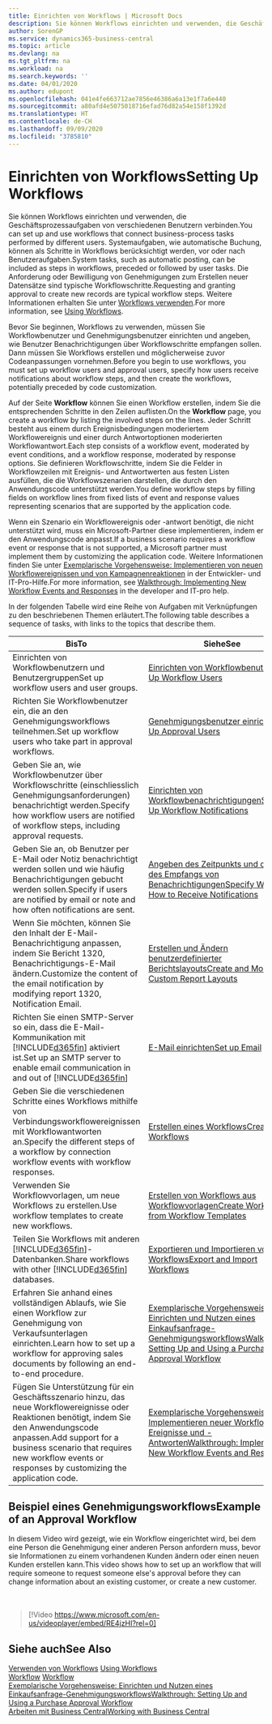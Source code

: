 ```yaml
---
title: Einrichten von Workflows | Microsoft Docs
description: Sie können Workflows einrichten und verwenden, die Geschäftsprozessaufgaben von verschiedenen Benutzern verbinden. Systemaufgaben, wie automatische Buchung, können als Schritte in Workflows berücksichtigt werden, vor oder nach Benutzeraufgaben. Die Anforderung oder Bewilligung von Genehmigungen zum Erstellen neuer Datensätze sind typische Workflowschritte.
author: SorenGP
ms.service: dynamics365-business-central
ms.topic: article
ms.devlang: na
ms.tgt_pltfrm: na
ms.workload: na
ms.search.keywords: ''
ms.date: 04/01/2020
ms.author: edupont
ms.openlocfilehash: 041e4fe663712ae7856e46386a6a13e1f7a6e440
ms.sourcegitcommit: a80afd4e5075018716efad76d82a54e158f1392d
ms.translationtype: HT
ms.contentlocale: de-CH
ms.lasthandoff: 09/09/2020
ms.locfileid: "3785810"
---
```

# <a name="setting-up-workflows"></a><span data-ttu-id="a7fdc-105">Einrichten von Workflows</span><span class="sxs-lookup"><span data-stu-id="a7fdc-105">Setting Up Workflows</span></span>
<span data-ttu-id="a7fdc-106">Sie können Workflows einrichten und verwenden, die Geschäftsprozessaufgaben von verschiedenen Benutzern verbinden.</span><span class="sxs-lookup"><span data-stu-id="a7fdc-106">You can set up and use workflows that connect business-process tasks performed by different users.</span></span> <span data-ttu-id="a7fdc-107">Systemaufgaben, wie automatische Buchung, können als Schritte in Workflows berücksichtigt werden, vor oder nach Benutzeraufgaben.</span><span class="sxs-lookup"><span data-stu-id="a7fdc-107">System tasks, such as automatic posting, can be included as steps in workflows, preceded or followed by user tasks.</span></span> <span data-ttu-id="a7fdc-108">Die Anforderung oder Bewilligung von Genehmigungen zum Erstellen neuer Datensätze sind typische Workflowschritte.</span><span class="sxs-lookup"><span data-stu-id="a7fdc-108">Requesting and granting approval to create new records are typical workflow steps.</span></span> <span data-ttu-id="a7fdc-109">Weitere Informationen erhalten Sie unter [Workflows verwenden](across-use-workflows.md).</span><span class="sxs-lookup"><span data-stu-id="a7fdc-109">For more information, see [Using Workflows](across-use-workflows.md).</span></span>  

 <span data-ttu-id="a7fdc-110">Bevor Sie beginnen, Workflows zu verwenden, müssen Sie Workflowbenutzer und Genehmigungsbenutzer einrichten und angeben, wie Benutzer Benachrichtigungen über Workflowschritte empfangen sollen. Dann müssen Sie Workflows erstellen und möglicherweise zuvor Codeanpassungen vornehmen.</span><span class="sxs-lookup"><span data-stu-id="a7fdc-110">Before you begin to use workflows, you must set up workflow users and approval users, specify how users receive notifications about workflow steps, and then create the workflows, potentially preceded by code customization.</span></span>  

 <span data-ttu-id="a7fdc-111">Auf der Seite **Workflow** können Sie einen Workflow erstellen, indem Sie die entsprechenden Schritte in den Zeilen auflisten.</span><span class="sxs-lookup"><span data-stu-id="a7fdc-111">On the **Workflow** page, you create a workflow by listing the involved steps on the lines.</span></span> <span data-ttu-id="a7fdc-112">Jeder Schritt besteht aus einem durch Ereignisbedingungen moderiertem Workflowereignis und einer durch Antwortoptionen moderierten Workflowantwort.</span><span class="sxs-lookup"><span data-stu-id="a7fdc-112">Each step consists of a workflow event, moderated by event conditions, and a workflow response, moderated by response options.</span></span> <span data-ttu-id="a7fdc-113">Sie definieren Workflowschritte, indem Sie die Felder in Workflowzeilen mit Ereignis- und Antwortwerten aus festen Listen ausfüllen, die die Workflowszenarien darstellen, die durch den Anwendungscode unterstützt werden.</span><span class="sxs-lookup"><span data-stu-id="a7fdc-113">You define workflow steps by filling fields on workflow lines from fixed lists of event and response values representing scenarios that are supported by the application code.</span></span>  

 <span data-ttu-id="a7fdc-114">Wenn ein Szenario ein Workflowereignis oder -antwort benötigt, die nicht unterstützt wird, muss ein Microsoft-Partner diese implementieren, indem er den Anwendungscode anpasst.</span><span class="sxs-lookup"><span data-stu-id="a7fdc-114">If a business scenario requires a workflow event or response that is not supported, a Microsoft partner must implement them by customizing the application code.</span></span> <span data-ttu-id="a7fdc-115">Weitere Informationen finden Sie unter [Exemplarische Vorgehensweise: Implementieren von neuen Workflowereignissen und von Kampagnenreaktionen](/dynamics-nav/Walkthrough--Implementing-New-Workflow-Events-and-Responses) in der Entwickler- und IT-Pro-Hilfe.</span><span class="sxs-lookup"><span data-stu-id="a7fdc-115">For more information, see [Walkthrough: Implementing New Workflow Events and Responses](/dynamics-nav/Walkthrough--Implementing-New-Workflow-Events-and-Responses) in the developer and IT-pro help.</span></span>

 <span data-ttu-id="a7fdc-116">In der folgenden Tabelle wird eine Reihe von Aufgaben mit Verknüpfungen zu den beschriebenen Themen erläutert.</span><span class="sxs-lookup"><span data-stu-id="a7fdc-116">The following table describes a sequence of tasks, with links to the topics that describe them.</span></span>  

|<span data-ttu-id="a7fdc-117">**Bis**</span><span class="sxs-lookup"><span data-stu-id="a7fdc-117">**To**</span></span>|<span data-ttu-id="a7fdc-118">**Siehe**</span><span class="sxs-lookup"><span data-stu-id="a7fdc-118">**See**</span></span>|  
|------------|-------------|  
|<span data-ttu-id="a7fdc-119">Einrichten von Workflowbenutzern und Benutzergruppen</span><span class="sxs-lookup"><span data-stu-id="a7fdc-119">Set up workflow users and user groups.</span></span>|[<span data-ttu-id="a7fdc-120">Einrichten von Workflowbenutzern</span><span class="sxs-lookup"><span data-stu-id="a7fdc-120">Set Up Workflow Users</span></span>](across-how-to-set-up-workflow-users.md)|  
|<span data-ttu-id="a7fdc-121">Richten Sie Workflowbenutzer ein, die an den Genehmigungsworkflows teilnehmen.</span><span class="sxs-lookup"><span data-stu-id="a7fdc-121">Set up workflow users who take part in approval workflows.</span></span>|[<span data-ttu-id="a7fdc-122">Genehmigungsbenutzer einrichten</span><span class="sxs-lookup"><span data-stu-id="a7fdc-122">Set Up Approval Users</span></span>](across-how-to-set-up-approval-users.md)|  
|<span data-ttu-id="a7fdc-123">Geben Sie an, wie Workflowbenutzer über Workflowschritte (einschliesslich Genehmigungsanforderungen) benachrichtigt werden.</span><span class="sxs-lookup"><span data-stu-id="a7fdc-123">Specify how workflow users are notified of workflow steps, including approval requests.</span></span>|[<span data-ttu-id="a7fdc-124">Einrichten von Workflowbenachrichtigungen</span><span class="sxs-lookup"><span data-stu-id="a7fdc-124">Setting Up Workflow Notifications</span></span>](across-setting-up-workflow-notifications.md)|  
|<span data-ttu-id="a7fdc-125">Geben Sie an, ob Benutzer per E-Mail oder Notiz benachrichtigt werden sollen und wie häufig Benachrichtigungen gebucht werden sollen.</span><span class="sxs-lookup"><span data-stu-id="a7fdc-125">Specify if users are notified by email or note and how often notifications are sent.</span></span>|[<span data-ttu-id="a7fdc-126">Angeben des Zeitpunkts und der Art des Empfangs von Benachrichtigungen</span><span class="sxs-lookup"><span data-stu-id="a7fdc-126">Specify When and How to Receive Notifications</span></span>](across-how-to-specify-when-and-how-to-receive-notifications.md)|  
|<span data-ttu-id="a7fdc-127">Wenn Sie möchten, können Sie den Inhalt der E-Mail-Benachrichtigung anpassen, indem Sie Bericht 1320, Benachrichtigungs-E-Mail ändern.</span><span class="sxs-lookup"><span data-stu-id="a7fdc-127">Customize the content of the email notification by modifying report 1320, Notification Email.</span></span>|[<span data-ttu-id="a7fdc-128">Erstellen und Ändern benutzerdefinierter Berichtslayouts</span><span class="sxs-lookup"><span data-stu-id="a7fdc-128">Create and Modify Custom Report Layouts</span></span>](ui-how-create-custom-report-layout.md)|  
|<span data-ttu-id="a7fdc-129">Richten Sie einen SMTP-Server so ein, dass die E-Mail-Kommunikation mit [!INCLUDE[d365fin](includes/d365fin_md.md)] aktiviert ist.</span><span class="sxs-lookup"><span data-stu-id="a7fdc-129">Set up an SMTP server to enable email communication in and out of [!INCLUDE[d365fin](includes/d365fin_md.md)]</span></span>|[<span data-ttu-id="a7fdc-130">E-Mail einrichten</span><span class="sxs-lookup"><span data-stu-id="a7fdc-130">Set up Email</span></span>](admin-how-setup-email.md)|
|<span data-ttu-id="a7fdc-131">Geben Sie die verschiedenen Schritte eines Workflows mithilfe von Verbindungsworkflowereignissen mit Workflowantworten an.</span><span class="sxs-lookup"><span data-stu-id="a7fdc-131">Specify the different steps of a workflow by connection workflow events with workflow responses.</span></span>|[<span data-ttu-id="a7fdc-132">Erstellen eines Workflows</span><span class="sxs-lookup"><span data-stu-id="a7fdc-132">Create Workflows</span></span>](across-how-to-create-workflows.md)|  
|<span data-ttu-id="a7fdc-133">Verwenden Sie Workflowvorlagen, um neue Workflows zu erstellen.</span><span class="sxs-lookup"><span data-stu-id="a7fdc-133">Use workflow templates to create new workflows.</span></span>|[<span data-ttu-id="a7fdc-134">Erstellen von Workflows aus Workflowvorlagen</span><span class="sxs-lookup"><span data-stu-id="a7fdc-134">Create Workflows from Workflow Templates</span></span>](across-how-to-create-workflows-from-workflow-templates.md)|  
|<span data-ttu-id="a7fdc-135">Teilen Sie Workflows mit anderen [!INCLUDE[d365fin](includes/d365fin_md.md)]-Datenbanken.</span><span class="sxs-lookup"><span data-stu-id="a7fdc-135">Share workflows with other [!INCLUDE[d365fin](includes/d365fin_md.md)] databases.</span></span>|[<span data-ttu-id="a7fdc-136">Exportieren und Importieren von Workflows</span><span class="sxs-lookup"><span data-stu-id="a7fdc-136">Export and Import Workflows</span></span>](across-how-to-export-and-import-workflows.md)|  
|<span data-ttu-id="a7fdc-137">Erfahren Sie anhand eines vollständigen Ablaufs, wie Sie einen Workflow zur Genehmigung von Verkaufsunterlagen einrichten.</span><span class="sxs-lookup"><span data-stu-id="a7fdc-137">Learn how to set up a workflow for approving sales documents by following an end-to-end procedure.</span></span>|[<span data-ttu-id="a7fdc-138">Exemplarische Vorgehensweise: Einrichten und Nutzen eines Einkaufsanfrage-Genehmigungsworkflows</span><span class="sxs-lookup"><span data-stu-id="a7fdc-138">Walkthrough: Setting Up and Using a Purchase Approval Workflow</span></span>](walkthrough-setting-up-and-using-a-purchase-approval-workflow.md)|  
|<span data-ttu-id="a7fdc-139">Fügen Sie Unterstützung für ein Geschäftsszenario hinzu, das neue Workflowereignisse oder Reaktionen benötigt, indem Sie den Anwendungscode anpassen.</span><span class="sxs-lookup"><span data-stu-id="a7fdc-139">Add support for a business scenario that requires new workflow events or responses by customizing the application code.</span></span>|[<span data-ttu-id="a7fdc-140">Exemplarische Vorgehensweise: Implementieren neuer Workflow-Ereignisse und -Antworten</span><span class="sxs-lookup"><span data-stu-id="a7fdc-140">Walkthrough: Implementing New Workflow Events and Responses</span></span>](/dynamics-nav/Walkthrough--Implementing-New-Workflow-Events-and-Responses)|  

## <a name="example-of-an-approval-workflow"></a><span data-ttu-id="a7fdc-141">Beispiel eines Genehmigungsworkflows</span><span class="sxs-lookup"><span data-stu-id="a7fdc-141">Example of an Approval Workflow</span></span>
<span data-ttu-id="a7fdc-142">In diesem Video wird gezeigt, wie ein Workflow eingerichtet wird, bei dem eine Person die Genehmigung einer anderen Person anfordern muss, bevor sie Informationen zu einem vorhandenen Kunden ändern oder einen neuen Kunden erstellen kann.</span><span class="sxs-lookup"><span data-stu-id="a7fdc-142">This video shows how to set up an workflow that will require someone to request someone else's approval before they can change information about an existing customer, or create a new customer.</span></span>  
<br><br>  

> [!Video https://www.microsoft.com/en-us/videoplayer/embed/RE4jzHI?rel=0]

## <a name="see-also"></a><span data-ttu-id="a7fdc-143">Siehe auch</span><span class="sxs-lookup"><span data-stu-id="a7fdc-143">See Also</span></span>  
 <span data-ttu-id="a7fdc-144">[Verwenden von Workflows](across-use-workflows.md) </span><span class="sxs-lookup"><span data-stu-id="a7fdc-144">[Using Workflows](across-use-workflows.md) </span></span>  
 <span data-ttu-id="a7fdc-145">[Workflow](across-workflow.md) </span><span class="sxs-lookup"><span data-stu-id="a7fdc-145">[Workflow](across-workflow.md) </span></span>  
 [<span data-ttu-id="a7fdc-146">Exemplarische Vorgehensweise: Einrichten und Nutzen eines Einkaufsanfrage-Genehmigungsworkflows</span><span class="sxs-lookup"><span data-stu-id="a7fdc-146">Walkthrough: Setting Up and Using a Purchase Approval Workflow</span></span>](walkthrough-setting-up-and-using-a-purchase-approval-workflow.md)  
 [<span data-ttu-id="a7fdc-147">Arbeiten mit  Business Central</span><span class="sxs-lookup"><span data-stu-id="a7fdc-147">Working with Business Central</span></span>](ui-work-product.md)
